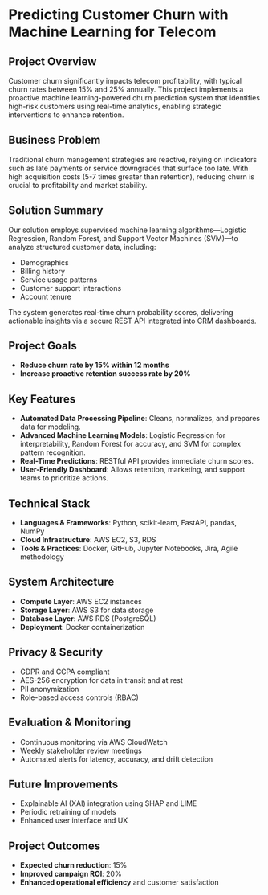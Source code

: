 # Predicting Customer Churn with Machine Learning for Telecom

## Project Overview

Customer churn significantly impacts telecom profitability, with typical churn rates between 15% and 25% annually. This project implements a proactive machine learning-powered churn prediction system that identifies high-risk customers using real-time analytics, enabling strategic interventions to enhance retention.

## Business Problem

Traditional churn management strategies are reactive, relying on indicators such as late payments or service downgrades that surface too late. With high acquisition costs (5-7 times greater than retention), reducing churn is crucial to profitability and market stability.

## Solution Summary

Our solution employs supervised machine learning algorithms—Logistic Regression, Random Forest, and Support Vector Machines (SVM)—to analyze structured customer data, including:
- Demographics
- Billing history
- Service usage patterns
- Customer support interactions
- Account tenure

The system generates real-time churn probability scores, delivering actionable insights via a secure REST API integrated into CRM dashboards.

## Project Goals

- **Reduce churn rate by 15% within 12 months**
- **Increase proactive retention success rate by 20%**

## Key Features

- **Automated Data Processing Pipeline**: Cleans, normalizes, and prepares data for modeling.
- **Advanced Machine Learning Models**: Logistic Regression for interpretability, Random Forest for accuracy, and SVM for complex pattern recognition.
- **Real-Time Predictions**: RESTful API provides immediate churn scores.
- **User-Friendly Dashboard**: Allows retention, marketing, and support teams to prioritize actions.

## Technical Stack

- **Languages & Frameworks**: Python, scikit-learn, FastAPI, pandas, NumPy
- **Cloud Infrastructure**: AWS EC2, S3, RDS
- **Tools & Practices**: Docker, GitHub, Jupyter Notebooks, Jira, Agile methodology

## System Architecture

- **Compute Layer**: AWS EC2 instances
- **Storage Layer**: AWS S3 for data storage
- **Database Layer**: AWS RDS (PostgreSQL)
- **Deployment**: Docker containerization

## Privacy & Security

- GDPR and CCPA compliant
- AES-256 encryption for data in transit and at rest
- PII anonymization
- Role-based access controls (RBAC)

## Evaluation & Monitoring

- Continuous monitoring via AWS CloudWatch
- Weekly stakeholder review meetings
- Automated alerts for latency, accuracy, and drift detection

## Future Improvements

- Explainable AI (XAI) integration using SHAP and LIME
- Periodic retraining of models
- Enhanced user interface and UX

## Project Outcomes

- **Expected churn reduction**: 15%
- **Improved campaign ROI**: 20%
- **Enhanced operational efficiency** and customer satisfaction
